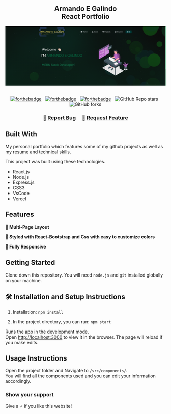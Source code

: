 <h2 align="center">
  <br>
  Armando E Galindo
  <br>
  React Portfolio<br/>
  <a href="https://aeg-react-profile.herokuapp.com/" target="_blank"></a>
</h2>
<div align="center">
  <img alt="Demo" src="./Images/readme-img1.png" />
</div>

<br/>

<center>

[![forthebadge](https://forthebadge.com/images/badges/built-with-love.svg)](https://forthebadge.com) &nbsp;
[![forthebadge](https://forthebadge.com/images/badges/made-with-javascript.svg)](https://forthebadge.com) &nbsp;
[![forthebadge](https://forthebadge.com/images/badges/open-source.svg)](https://forthebadge.com) &nbsp;
![GitHub Repo stars](https://img.shields.io/github/stars/CdmMandalorian/Armando-E-Galindo-ReactPortfolio?color=red&logo=github&style=for-the-badge) &nbsp;
![GitHub forks](https://img.shields.io/github/forks/CdmMandalorian/Armando-E-Galindo-ReactPortfolio?color=red&logo=github&style=for-the-badge)

</center>

<h3 align="center">
    🔹
    <a href="https://github.com/CdmMandalorian/Armando-E-Galindo-ReactPortfolio/issues">Report Bug</a> &nbsp; &nbsp;
    🔹
    <a href="https://github.com/CdmMandalorian/Armando-E-Galindo-ReactPortfolio/issues">Request Feature</a>
</h3>


## Built With

My personal portfolio <a href="https://aeg-react-profile.herokuapp.com/" target="_blank"></a> which features some of my github projects as well as my resume and technical skills.<br/>

This project was built using these technologies.

- React.js
- Node.js
- Express.js
- CSS3
- VsCode
- Vercel

## Features

**📖 Multi-Page Layout**

**🎨 Styled with React-Bootstrap and Css with easy to customize colors**

**📱 Fully Responsive**

## Getting Started

Clone down this repository. You will need `node.js` and `git` installed globally on your machine.

## 🛠 Installation and Setup Instructions

1. Installation: `npm install`

2. In the project directory, you can run: `npm start`

Runs the app in the development mode.\
Open [http://localhost:3000](http://localhost:3000) to view it in the browser.
The page will reload if you make edits.

## Usage Instructions

Open the project folder and Navigate to `/src/components/`. <br/>
You will find all the components used and you can edit your information accordingly.

### Show your support

Give a ⭐ if you like this website!
